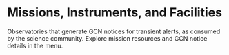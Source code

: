 # Missions, Instruments, and Facilities

Observatories that generate GCN notices for transient alerts, as consumed by the science community. Explore mission resources and GCN notice details in the menu.

